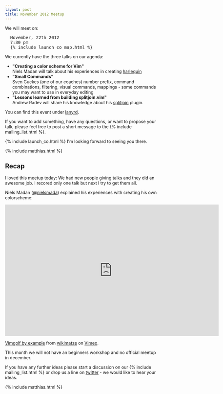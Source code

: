 ```yaml
---
layout: post
title: November 2012 Meetup
---
```


We will meet on:

<pre>
  November, 22th 2012
  7:30 pm
  {% include launch_co_map.html %}</pre>

We currently have the three talks on our agenda:

<ul>
  <li>
    <strong>"Creating a color scheme for Vim"</strong> <br />
    Niels Madan will talk about his experiences in creating
    <a href="https://github.com/nielsmadan/harlequin">harlequin</a>
  </li>
  <li>
    <strong>"Small Commands"</strong> <br />
    Sven Guckes (one of our coaches) number prefix, command combinations, filtering, visual commands, mappings - some
    commands you may want to use in everyday editing
  </li>
  <li>
    <strong>"Lessons learned from building splitjoin.vim"</strong> <br />
    Andrew Radev will share his knowledge about his
    <a href="https://github.com/AndrewRadev/splitjoin.vim">splitjoin</a> plugin.
  </li>
</ul>

You can find this event under [lanyrd](http://lanyrd.com/2012/vimberlin-2-november/).

If you want to add something, have any questions, or want to propose your talk, please feel free to post a short
message to the {% include mailing_list.html %}.

{% include launch_co.html %} I'm looking forward to seeing you there.

{% include matthias.html %}


## Recap

I loved this meetup today: We had new people giving talks and they did an awesome job. I recored only one talk but next
I try to get them all.


Niels Madan ([@nielsmada](https://twitter.com/nielsmada)) explained his experiences with creating his own colorscheme:

<iframe class="center" src="http://player.vimeo.com/video/54885966" width="700" height="430" frameborder="0" webkitAllowFullScreen mozallowfullscreen allowFullScreen></iframe> <p><a href="http://vimeo.com/50492237">Vimgolf by example</a> from <a href="http://vimeo.com/wikimatze">wikimatze</a> on <a href="http://vimeo.com">Vimeo</a>.</p>

This month we will not have an beginners workshop and no official meetup in december.

If you have any further ideas please start a discussion on our {% include mailing_list.html %} or drop us a line on
[twitter](https://twitter.com/vimberlin) - we would like to hear your ideas.

{% include matthias.html %}
